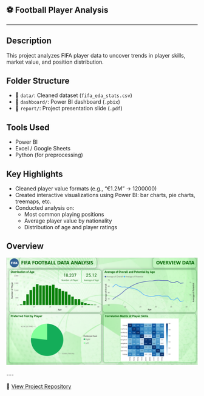 ## ⚽ Football Player Analysis
---
## Description
This project analyzes FIFA player data to uncover trends in player skills, market value, and position distribution.

## Folder Structure
- 📁 `data/`: Cleaned dataset (`fifa_eda_stats.csv`)
- 📁 `dashboard/`: Power BI dashboard (`.pbix`)
- 📁 `report/`: Project presentation slide (`.pdf`)

## Tools Used
- Power BI
- Excel / Google Sheets
- Python (for preprocessing)

## Key Highlights
- Cleaned player value formats (e.g., “€1.2M” → 1200000)
- Created interactive visualizations using Power BI: bar charts, pie charts, treemaps, etc.
- Conducted analysis on:
  - Most common playing positions
  - Average player value by nationality
  - Distribution of age and player ratings

## Overview
<p align="center">
  <img src="images/dashboard.png" width="600" alt="Football Dashboard Preview"/>
</p>
---

🔗 [View Project Repository](https://github.com/anhheo2710/FootballPlayer-Analysis)
